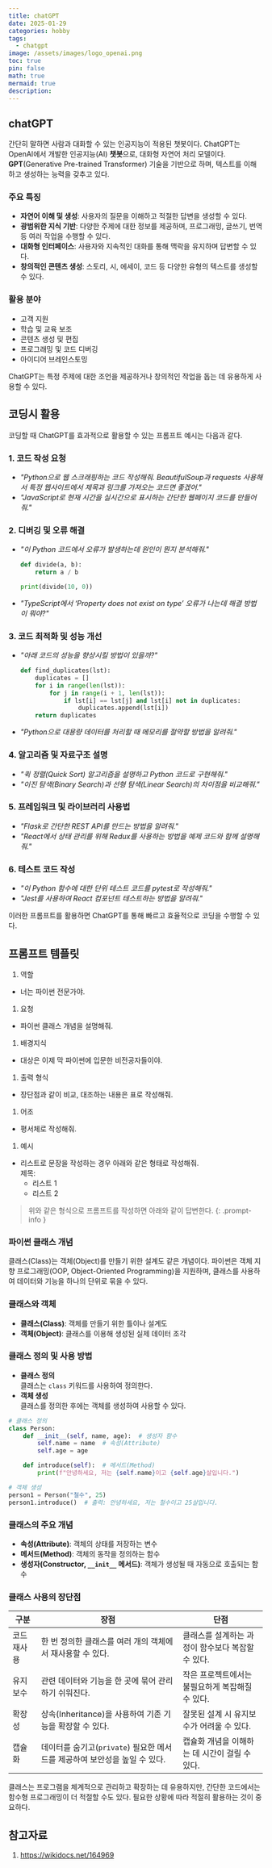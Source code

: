 ```yaml
---
title: chatGPT 
date: 2025-01-29
categories: hobby
tags: 
  - chatgpt
image: /assets/images/logo_openai.png
toc: true
pin: false
math: true
mermaid: true
description: 
---
```


## chatGPT

간단히 말하면 사람과 대화할 수 있는 인공지능이 적용된 챗봇이다. ChatGPT는 OpenAI에서 개발한 인공지능(AI) **챗봇**으로, 대화형 자연어 처리 모델이다. **GPT**(Generative Pre-trained Transformer) 기술을 기반으로 하며, 텍스트를 이해하고 생성하는 능력을 갖추고 있다.  

### 주요 특징  
- **자연어 이해 및 생성**: 사용자의 질문을 이해하고 적절한 답변을 생성할 수 있다.  
- **광범위한 지식 기반**: 다양한 주제에 대한 정보를 제공하며, 프로그래밍, 글쓰기, 번역 등 여러 작업을 수행할 수 있다.  
- **대화형 인터페이스**: 사용자와 지속적인 대화를 통해 맥락을 유지하며 답변할 수 있다.  
- **창의적인 콘텐츠 생성**: 스토리, 시, 에세이, 코드 등 다양한 유형의 텍스트를 생성할 수 있다.  

### 활용 분야  
- 고객 지원  
- 학습 및 교육 보조  
- 콘텐츠 생성 및 편집  
- 프로그래밍 및 코드 디버깅  
- 아이디어 브레인스토밍  

ChatGPT는 특정 주제에 대한 조언을 제공하거나 창의적인 작업을 돕는 데 유용하게 사용할 수 있다.

## 코딩시 활용

코딩할 때 ChatGPT를 효과적으로 활용할 수 있는 프롬프트 예시는 다음과 같다.  

### 1. **코드 작성 요청**  
- *"Python으로 웹 스크래핑하는 코드 작성해줘. BeautifulSoup과 requests 사용해서 특정 웹사이트에서 제목과 링크를 가져오는 코드면 좋겠어."*  
- *"JavaScript로 현재 시간을 실시간으로 표시하는 간단한 웹페이지 코드를 만들어줘."*  

### 2. **디버깅 및 오류 해결**  
- *"이 Python 코드에서 오류가 발생하는데 원인이 뭔지 분석해줘."*  
    ```python
    def divide(a, b):
        return a / b

    print(divide(10, 0))
    ```
- *"TypeScript에서 ‘Property does not exist on type’ 오류가 나는데 해결 방법이 뭐야?"*  

### 3. **코드 최적화 및 성능 개선**  
- *"아래 코드의 성능을 향상시킬 방법이 있을까?"*  
    ```python
    def find_duplicates(lst):
        duplicates = []
        for i in range(len(lst)):
            for j in range(i + 1, len(lst)):
                if lst[i] == lst[j] and lst[i] not in duplicates:
                    duplicates.append(lst[i])
        return duplicates
    ```
- *"Python으로 대용량 데이터를 처리할 때 메모리를 절약할 방법을 알려줘."*  

### 4. **알고리즘 및 자료구조 설명**  
- *"퀵 정렬(Quick Sort) 알고리즘을 설명하고 Python 코드로 구현해줘."*  
- *"이진 탐색(Binary Search)과 선형 탐색(Linear Search)의 차이점을 비교해줘."*  

### 5. **프레임워크 및 라이브러리 사용법**  
- *"Flask로 간단한 REST API를 만드는 방법을 알려줘."*  
- *"React에서 상태 관리를 위해 Redux를 사용하는 방법을 예제 코드와 함께 설명해줘."*  

### 6. **테스트 코드 작성**  
- *"이 Python 함수에 대한 단위 테스트 코드를 pytest로 작성해줘."*  
- *"Jest를 사용하여 React 컴포넌트 테스트하는 방법을 알려줘."*  

이러한 프롬프트를 활용하면 ChatGPT를 통해 빠르고 효율적으로 코딩을 수행할 수 있다.

## 프롬프트 템플릿

1. 역할
  - 너는 파이썬 전문가야.
1. 요청
  - 파이썬 클래스 개념을 설명해줘.
1. 배경지식
  - 대상은 이제 막 파이썬에 입문한 비전공자들이야.
1. 출력 형식
  - 장단점과 같이 비교, 대조하는 내용은 표로 작성해줘.
1. 어조
  - 평서체로 작성해줘.
1. 예시
  - 리스트로 문장을 작성하는 경우 아래와 같은 형태로 작성해줘.  <br>
    제목:
    - 리스트 1
    - 리스트 2
      

> 위와 같은 형식으로 프롬프트를 작성하면 아래와 같이 답변한다.
{: .prompt-info }

### 파이썬 클래스 개념  

클래스(Class)는 객체(Object)를 만들기 위한 설계도 같은 개념이다. 파이썬은 객체 지향 프로그래밍(OOP, Object-Oriented Programming)을 지원하며, 클래스를 사용하여 데이터와 기능을 하나의 단위로 묶을 수 있다.  

### 클래스와 객체  
  - **클래스(Class)**: 객체를 만들기 위한 틀이나 설계도  
  - **객체(Object)**: 클래스를 이용해 생성된 실제 데이터 조각  

### 클래스 정의 및 사용 방법  
  - **클래스 정의**  
    클래스는 `class` 키워드를 사용하여 정의한다.  
  - **객체 생성**  
    클래스를 정의한 후에는 객체를 생성하여 사용할 수 있다.  

```python
# 클래스 정의
class Person:
    def __init__(self, name, age):  # 생성자 함수
        self.name = name  # 속성(Attribute)
        self.age = age

    def introduce(self):  # 메서드(Method)
        print(f"안녕하세요, 저는 {self.name}이고 {self.age}살입니다.")

# 객체 생성
person1 = Person("철수", 25)
person1.introduce()  # 출력: 안녕하세요, 저는 철수이고 25살입니다.
```

### 클래스의 주요 개념  
  - **속성(Attribute)**: 객체의 상태를 저장하는 변수  
  - **메서드(Method)**: 객체의 동작을 정의하는 함수  
  - **생성자(Constructor, `__init__` 메서드)**: 객체가 생성될 때 자동으로 호출되는 함수  

### 클래스 사용의 장단점  

| 구분 | 장점 | 단점 |
|------|------|------|
| 코드 재사용 | 한 번 정의한 클래스를 여러 개의 객체에서 재사용할 수 있다. | 클래스를 설계하는 과정이 함수보다 복잡할 수 있다. |
| 유지보수 | 관련 데이터와 기능을 한 곳에 묶어 관리하기 쉬워진다. | 작은 프로젝트에서는 불필요하게 복잡해질 수 있다. |
| 확장성 | 상속(Inheritance)을 사용하여 기존 기능을 확장할 수 있다. | 잘못된 설계 시 유지보수가 어려울 수 있다. |
| 캡슐화 | 데이터를 숨기고(`private`) 필요한 메서드를 제공하여 보안성을 높일 수 있다. | 캡슐화 개념을 이해하는 데 시간이 걸릴 수 있다. |

클래스는 프로그램을 체계적으로 관리하고 확장하는 데 유용하지만, 간단한 코드에서는 함수형 프로그래밍이 더 적절할 수도 있다. 필요한 상황에 따라 적절히 활용하는 것이 중요하다.

## 참고자료

1. https://wikidocs.net/164969


